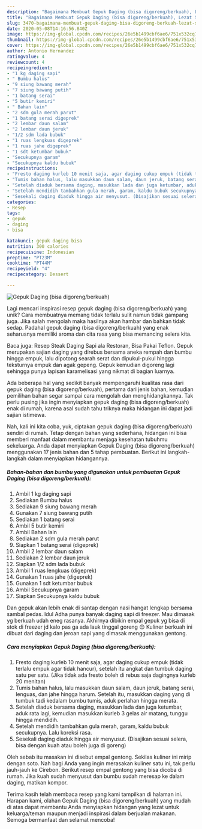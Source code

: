 ```yaml
---
description: "Bagaimana Membuat Gepuk Daging (bisa digoreng/berkuah), Lezat Sekali"
title: "Bagaimana Membuat Gepuk Daging (bisa digoreng/berkuah), Lezat Sekali"
slug: 3470-bagaimana-membuat-gepuk-daging-bisa-digoreng-berkuah-lezat-sekali
date: 2020-05-08T14:16:56.840Z
image: https://img-global.cpcdn.com/recipes/26e5b1499cbf6ae6/751x532cq70/gepuk-daging-bisa-digorengberkuah-foto-resep-utama.jpg
thumbnail: https://img-global.cpcdn.com/recipes/26e5b1499cbf6ae6/751x532cq70/gepuk-daging-bisa-digorengberkuah-foto-resep-utama.jpg
cover: https://img-global.cpcdn.com/recipes/26e5b1499cbf6ae6/751x532cq70/gepuk-daging-bisa-digorengberkuah-foto-resep-utama.jpg
author: Antonio Hernandez
ratingvalue: 4
reviewcount: 4
recipeingredient:
- "1 kg daging sapi"
- " Bumbu halus"
- "9 siung bawang merah"
- "7 siung bawang putih"
- "1 batang serai"
- "5 butir kemiri"
- " Bahan lain"
- "2 sdm gula merah parut"
- "1 batang serai digeprek"
- "2 lembar daun salam"
- "2 lembar daun jeruk"
- "1/2 sdm lada bubuk"
- "1 ruas lengkuas digeprek"
- "1 ruas jahe digeprek"
- "1 sdt ketumbar bubuk"
- "Secukupnya garam"
- "Secukupnya kaldu bubuk"
recipeinstructions:
- "Fresto daging kurleb 10 menit saja, agar daging cukup empuk (tidak terlalu empuk agar tidak hancur), setelah itu angkat dan tumbuk daging satu per satu. (Jika tidak ada fresto boleh di rebus saja dagingnya kurleb 20 menitan)"
- "Tumis bahan halus, lalu masukkan daun salam, daun jeruk, batang serai, lenguas, dan jahe hingga harum. Setelah itu, masukkan daging yang di tumbuk tadi kedalam bumbu tumis, aduk perlahan hingga merata."
- "Setelah diaduk bersama daging, masukkan lada dan juga ketumbar, aduk rata lagi, kemudian masukkan kurleb 3 gelas air matang, tunggu hingga mendidih."
- "Setelah mendidih tambahkan gula merah, garam, kaldu bubuk secukupnya. Lalu koreksi rasa."
- "Sesekali daging diaduk hingga air menyusut. (Disajikan sesuai selera, bisa dengan kuah atau boleh juga di goreng)"
categories:
- Resep
tags:
- gepuk
- daging
- bisa

katakunci: gepuk daging bisa 
nutrition: 300 calories
recipecuisine: Indonesian
preptime: "PT23M"
cooktime: "PT44M"
recipeyield: "4"
recipecategory: Dessert

---
```



![Gepuk Daging (bisa digoreng/berkuah)](https://img-global.cpcdn.com/recipes/26e5b1499cbf6ae6/751x532cq70/gepuk-daging-bisa-digorengberkuah-foto-resep-utama.jpg)

Lagi mencari inspirasi resep gepuk daging (bisa digoreng/berkuah) yang unik? Cara membuatnya memang tidak terlalu sulit namun tidak gampang juga. Jika salah mengolah maka hasilnya akan hambar dan bahkan tidak sedap. Padahal gepuk daging (bisa digoreng/berkuah) yang enak seharusnya memiliki aroma dan cita rasa yang bisa memancing selera kita.

Baca juga: Resep Steak Daging Sapi ala Restoran, Bisa Pakai Teflon. Gepuk merupakan sajian daging yang direbus bersama aneka rempah dan bumbu hingga empuk, lalu dipotong searah serat dan dipukul-pukul hingga teksturnya empuk dan agak gepeng. Gepuk kemudian digoreng lagi sehingga punya lapisan karamelisasi yang nikmat di bagian luarnya.

Ada beberapa hal yang sedikit banyak mempengaruhi kualitas rasa dari gepuk daging (bisa digoreng/berkuah), pertama dari jenis bahan, kemudian pemilihan bahan segar sampai cara mengolah dan menghidangkannya. Tak perlu pusing jika ingin menyiapkan gepuk daging (bisa digoreng/berkuah) enak di rumah, karena asal sudah tahu triknya maka hidangan ini dapat jadi sajian istimewa.


Nah, kali ini kita coba, yuk, ciptakan gepuk daging (bisa digoreng/berkuah) sendiri di rumah. Tetap dengan bahan yang sederhana, hidangan ini bisa memberi manfaat dalam membantu menjaga kesehatan tubuhmu sekeluarga. Anda dapat menyiapkan Gepuk Daging (bisa digoreng/berkuah) menggunakan 17 jenis bahan dan 5 tahap pembuatan. Berikut ini langkah-langkah dalam menyiapkan hidangannya.

<!--inarticleads1-->

##### Bahan-bahan dan bumbu yang digunakan untuk pembuatan Gepuk Daging (bisa digoreng/berkuah):

1. Ambil 1 kg daging sapi
1. Sediakan  Bumbu halus
1. Sediakan 9 siung bawang merah
1. Gunakan 7 siung bawang putih
1. Sediakan 1 batang serai
1. Ambil 5 butir kemiri
1. Ambil  Bahan lain
1. Sediakan 2 sdm gula merah parut
1. Siapkan 1 batang serai (digeprek)
1. Ambil 2 lembar daun salam
1. Sediakan 2 lembar daun jeruk
1. Siapkan 1/2 sdm lada bubuk
1. Ambil 1 ruas lengkuas (digeprek)
1. Gunakan 1 ruas jahe (digeprek)
1. Gunakan 1 sdt ketumbar bubuk
1. Ambil Secukupnya garam
1. Siapkan Secukupnya kaldu bubuk


Dan gepuk akan lebih enak di santap dengan nasi hangat lengkap bersama sambal pedas. Idul Adha punya banyak daging sapi di freezer. Mau dimasak yg berkuah udah eneg rasanya. Akhirnya dibikin empal gepuk yg bisa di stok di freezer jd kalo pas ga ada lauk tinggal goreng 😊 Kuliner berkuah ini dibuat dari daging dan jeroan sapi yang dimasak menggunakan gentong. 

<!--inarticleads2-->

##### Cara menyiapkan Gepuk Daging (bisa digoreng/berkuah):

1. Fresto daging kurleb 10 menit saja, agar daging cukup empuk (tidak terlalu empuk agar tidak hancur), setelah itu angkat dan tumbuk daging satu per satu. (Jika tidak ada fresto boleh di rebus saja dagingnya kurleb 20 menitan)
1. Tumis bahan halus, lalu masukkan daun salam, daun jeruk, batang serai, lenguas, dan jahe hingga harum. Setelah itu, masukkan daging yang di tumbuk tadi kedalam bumbu tumis, aduk perlahan hingga merata.
1. Setelah diaduk bersama daging, masukkan lada dan juga ketumbar, aduk rata lagi, kemudian masukkan kurleb 3 gelas air matang, tunggu hingga mendidih.
1. Setelah mendidih tambahkan gula merah, garam, kaldu bubuk secukupnya. Lalu koreksi rasa.
1. Sesekali daging diaduk hingga air menyusut. (Disajikan sesuai selera, bisa dengan kuah atau boleh juga di goreng)


Oleh sebab itu masakan ini disebut empal gentong. Sekilas kuliner ini mirip dengan soto. Nah bagi Anda yang ingin merasakan kuliner satu ini, tak perlu jauh-jauh ke Cirebon. Berikut resep empal gentong yang bisa dicoba di rumah. Jika kuah sudah menyusut dan bumbu sudah meresap ke dalam daging, matikan kompor. 

Terima kasih telah membaca resep yang kami tampilkan di halaman ini. Harapan kami, olahan Gepuk Daging (bisa digoreng/berkuah) yang mudah di atas dapat membantu Anda menyiapkan hidangan yang lezat untuk keluarga/teman maupun menjadi inspirasi dalam berjualan makanan. Semoga bermanfaat dan selamat mencoba!
